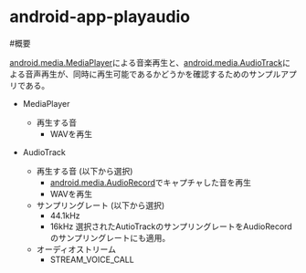 android-app-playaudio
=====================

#概要

[android.media.MediaPlayer](http://developer.android.com/reference/android/media/MediaPlayer.html)による音楽再生と、[android.media.AudioTrack](http://developer.android.com/reference/android/media/AudioTrack.html)による音声再生が、同時に再生可能であるかどうかを確認するためのサンプルアプリである。

* MediaPlayer
  * 再生する音
    * WAVを再生

* AudioTrack
  * 再生する音 (以下から選択)
    * [android.media.AudioRecord](http://developer.android.com/reference/android/media/AudioRecord.html)でキャプチャした音を再生
    * WAVを再生
  * サンプリングレート (以下から選択)
    * 44.1kHz
    * 16kHz
    選択されたAutioTrackのサンプリングレートをAudioRecordのサンプリングレートにも適用。
  * オーディオストリーム
    * STREAM_VOICE_CALL

